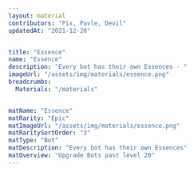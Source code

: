 ```yaml
---
layout: material
contributors: "Pix, Pavle, Devil"
updatedAt: "2021-12-20"


title: "Essence"
name: "Essence"
description: "Every bot has their own Essences - "
imageUrl: "/assets/img/materials/essence.png"
breadcrumbs:
  Materials: "/materials"


matName: "Essence"
matRarity: "Epic"
matImageUrl: "/assets/img/materials/essence.png"
matRaritySortOrder: "3"
matType: "Bot"
matDescription: "Every bot has their own Essences"
matOverview: "Upgrade Bots past level 20"
---
```

